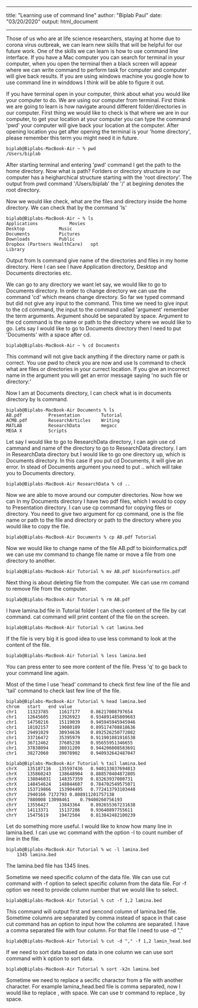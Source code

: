 
---

title: "Learning use of command line"
author: "Biplab Paul"
date: "03/20/2020"
output: html_document

---


Those of us who are at life science researchers, staying at home due to corona virus outbreak, we can learn new skills that will be helpful for our future work. One of the skills we can learn is how to use command line interface. If you have a Mac computer you can search for terminal in your computer, when you open the terminal then a black screen will appear where we can write command to perform task for computer and computer will give back results. If you are using windows machine you google how to use command line in winddows I think will be able to figure it out. 

If you have terminal open in your computer, think about what you would like your computer to do. We are using our computer from terminal. First think we are going to learn is how navigate around different folder/directories in our computer. First thing we would like to check is that where we are in our computer, to get your location at your computer you can type the command 'pwd' your computer will give back your location at the computer. After opening location you get after opening the terminal is your 'home directory', please remember this term you might need it in future.

```
biplab@Biplabs-MacBook-Air ~ % pwd
/Users/biplab
```

After starting terminal and entering 'pwd' command I get the path to the home directory. Now what is path? Forlders or directory structure in our computer has a heigharchical structure starting with the 'root directory'. The output from pwd command '/Users/biplab' the '/' at begining denotes the root directory. 

Now we would like check, what are the files and directory inside the home directory. We can check that by the command 'ls'

```
biplab@Biplabs-MacBook-Air ~ % ls
Applications			Movies
Desktop				Music
Documents			Pictures
Downloads			Public
Dropbox (Partners HealthCare)	opt
Library
```

Output from ls command give name of the directories and files in my home directory. Here I can see I have Application directory, Desktop and Documents directories etc. 

We can go to any directory we want let say, we would like to go to Documents directory. In order to change directory we can use the command 'cd' which means change directory. So far we typed command but did not give any input to the command. This time we need to give input to the cd command, the input to the command called 'argument' remember the term arguments. Argument should be separated by space. Argument to the cd command is the name or path to the directory where we would like to go. Lets say I would like to go to Documents directory then I need to put 'Documents' with a space after cd.
```
biplab@Biplabs-MacBook-Air ~ % cd Documents
```
This command will not give back anything if the directory name or path is correct. You use pwd to check you are now and use ls command to check what are files or directories in your currect location. If you give an incorrect name in the argument you will get an error message saying 'no such file or directory:'

Now I am at Documents directory, I can check what is in documents directory by ls command. 
```
biplab@Biplabs-MacBook-Air Documents % ls
AB.pdf			Presentation		Tutorial
ACMB.pdf		ResearchArticles	Writing
MATLAB			ResearchData		megacc
MEGA X			Scripts
```
Let say I would like to go to ResearchData directory, I can agin use cd cammand and name of the directory to go to ResearchData directory. I am in ResearchData directory but I would like to go one directory up, which is Documents directory. In this case if you put cd Documents, it will give an error. In stead of Documents argument you need to put .. which will take you to Documents directory.
```
biplab@Biplabs-MacBook-Air ResearchData % cd ..
```

Now we are able to move around our computer directories. Now how we can In my Documents directory I have two pdf files, which I would to copy to Presentation directory. I can use cp command for copying files or directory. You need to give two argument for cp command, one is the file name or path to the file and directory or path to the directory where you would like to copy the file. 
```
biplab@Biplabs-MacBook-Air Documents % cp AB.pdf Tutorial
```
Now we would like to change name of the file AB.pdf to bioinformatics.pdf we can use mv command to change file name or move a file from one directory to another. 
```
biplab@Biplabs-MacBook-Air Tutorial % mv AB.pdf bioinformatics.pdf
```
Next thing is about deleting file from the computer. We can use rm comand to remove file from the computer.
```
biplab@Biplabs-MacBook-Air Tutorial % rm AB.pdf
```

I have lamina.bd file in Tutorial folder I can check content of the file by cat command. cat command will print content of the file on the screen.
```
biplab@Biplabs-MacBook-Air Tutorial % cat lamina.bed
```
If the file is very big it is good idea to use less command to look at the content of the file. 
```
biplab@Biplabs-MacBook-Air Tutorial % less lamina.bed
```
You can press enter to see more content of the file. Press 'q' to go back to your command line again. 

Most of the time I use 'head' command to check first few line of the file and 'tail' command to check last few line of the file. 
```
biplab@Biplabs-MacBook-Air Tutorial % head lamina.bed 
chrom	start	end	value
chr1	11323785	11617177	0.86217008797654
chr1	12645605	13926923	0.934891485809683
chr1	14750216	15119039	0.945945945945946
chr1	18102157	19080189	0.895174708818636
chr1	29491029	30934636	0.892526250772082
chr1	33716472	35395979	0.911901081916538
chr1	36712462	37685238	0.95655951346655
chr1	37838094	38031209	0.944206008583691
chr1	38272060	39078902	0.940932642487047
```
```
biplab@Biplabs-MacBook-Air Tutorial % tail lamina.bed 
chrX	135187116	135597436	0.940133037694013
chrX	135860243	138648904	0.888570404872805
chrX	138846031	148357359	0.83263937080731
chrX	148454624	148844607	0.784702549575071
chrX	153719866	153904495	0.772413793103448
chrY	2940166	7172793	0.808911201757138
chrY	7880008	13098461	0.79400260756193
chrY	13556427	13843364	0.892655367231638
chrY	14113371	15137286	0.93640897755611
chrY	15475619	19472504	0.813842482100239
```
Let do something more useful. I would like to know how many line in lamina.bed. I can use wc command with the option -l to count number of line in the file. 
```
biplab@Biplabs-MacBook-Air Tutorial % wc -l lamina.bed 
    1345 lamina.bed
```
 The lamina.bed file has 1345 lines. 

Sometime we need specific column of the data file. We can use cut command with -f option to select specific column from the data file. For -f option we need to provide column number that we would like to select.
```
biplab@Biplabs-MacBook-Air Tutorial % cut -f 1,2 lamina.bed
```
This command will output first and sencond column of lamina.bed file. Sometime columns are separated by comma instead of space in that case cut command has an option to input how the columns are separated. I have a comma separated file with four column. For that file I need to use -d ","
```
biplab@Biplabs-MacBook-Air Tutorial % cut -d "," -f 1,2 lamin_head.bed
```
If we need to sort data based on data in one column we can use sort command with k option to sort data. 
```
biplab@Biplabs-MacBook-Air Tutorial % sort -k2n lamina.bed
```


Sometime we need to replace a secific charactor from a file with another character. For example lamina_head.bed file is comma separated, now I would like to replace , with space. We can use tr command to replace , by space. 




